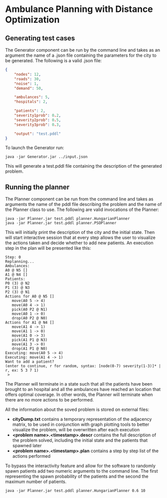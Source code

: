 # Ambulance Planning with Distance Optimization

## Generating test cases
The Generator component can be run by the command line and takes as an argument the name of a .json file containing the parameters for the city to be generated.
The following is a valid .json file:

```json
{
	"nodes": 12,
	"roads": 30,
	"noise": 1,
	"demand": 50,

	"ambulances": 5,
	"hospitals": 2,

	"patients": 2,
	"severity1prob": 0.2,
	"severity2prob": 0.5,
	"severity3prob": 0.3,

	"output": "test.pddl"
}
```

To launch the Generator run:
```
java -jar Generator.jar ../input.json
```

This will generate a test.pddl file containing the description of the generated problem.

## Running the planner
The Planner component can be run from the command line and takes as arguments the name of the pddl file describing the problem and the name of the Planner class to use. The following are valid invocations of the Planner:

```
java -jar Planner.jar test.pddl planner.HungarianPlanner
java -jar Planner.jar test.pddl planner.PSOPlanner
```

This will initially print the description of the city and the initial state. Then will start interactive session that at every step allows the user to visualize the actions taken and decide whether to add new patients. An execution step in the plan will be presented like this:
```
Step: 0
Replanning...
Ambulances:
A0 @ N5 [] 
A1 @ N4 [] 
Patients:
P0 (3) @ N2
P1 (3) @ N3
P2 (3) @ N1
Actions for A0 @ N5 [] 
   move(A0 5 -> 4)
   move(A0 4 -> 1)
   pick(A0 P2 @ N1)
   move(A0 1 -> 0)
   drop(A0 P2 @ N0)
Actions for A1 @ N4 [] 
   move(A1 4 -> 1)
   move(A1 1 -> 0)
   move(A1 0 -> 3)
   pick(A1 P1 @ N3)
   move(A1 3 -> 0)
   drop(A1 P1 @ N0)
Executing: move(A0 5 -> 4)
Executing: move(A1 4 -> 1)
Want to add a patient?
(enter to continue, r for random, syntax: [node(0-7) severity(1-3)]* | r, ex: 5 3 7 1)
 > 
```
The Planner will terminate in a state such that all the patients have been brought to an hospital and all the ambulances have reached an location that offers optimal coverage. In other words, the Planner will terminate when there are no more actions to be performed.

All the information about the soved problem is stored on external files:
* __cityDump.txt__ contains a temporary representation of the adjacency matrix, to be used in conjunction with graph plotting tools to better visualize the problem, will be overwritten after each execution
* __\<problem name\>.\<timestamp\>.descr__ contains the full description of the problem solved, including the initial state and the patients that spawned later
* __\<problem name\>.\<timestamp\>.plan__ contains a step by step list of the actions performed

To bypass the interactivity feature and allow for the software to randomly spawn patients add two numeric arguments to the command line. The first representing the spawn probability of the patients and the second the maximum number of patients.
```
java -jar Planner.jar test.pddl planner.HungarianPlanner 0.6 10
```
